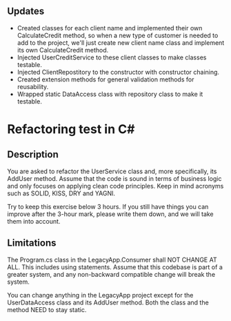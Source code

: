 ## Updates

- Created classes for each client name and implemented their own CalculateCredit method, so when a new type of customer is needed to add to the project, we'll just create new client name class and implement its own CalculateCredit method.
- Injected UserCreditService to these client classes to make classes testable.
- Injected ClientRepostitory to the constructor with constructor chaining.
- Created extension methods for general validation methods for reusability.
- Wrapped static DataAccess class with repository class to make it testable.



# Refactoring test in C#

## Description

You are asked to refactor the UserService class and, more specifically, its AddUser method. 
Assume that the code is sound in terms of business logic and only focuses on applying clean code principles. Keep in mind acronyms such as SOLID, KISS, DRY and YAGNI.

Try to keep this exercise below 3 hours. If you still have things you can improve after the 3-hour mark, please write them down, and we will take them into account.

## Limitations
The Program.cs class in the LegacyApp.Consumer shall NOT CHANGE AT ALL. This includes using statements. Assume that this codebase is part of a greater system, and any non-backward compatible change will break the system.

You can change anything in the LegacyApp project except for the UserDataAccess class and its AddUser method. Both the class and the method NEED to stay static.
